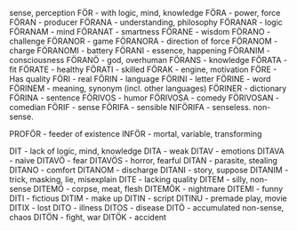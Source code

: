 sense, perception 
FÖR - with logic, mind, knowledge
FÖRA - power, force
FÖRAN - producer
FÖRANA - understanding, philosophy 
FÖRANAR - logic
FÖRANAM - mind
FÖRANAT - smartness
FÖRANE - wisdom
FÖRANO - challenge
FÖRANOR - game
FÖRANORA - direction of force
FÖRANOM - charge
FÖRANOMI - battery 
FÖRANI - essence, happening
FÖRANIM - consciousness
FÖRANÖ - god, overhuman
FÖRANS - knowledge
FÖRATA - fit
FÖRATE - healthy
FÖRATI - skilled
FÖRAK - engine, motivation
FÖRE - Has quality
FÖRI - real
FÖRIN - language
FÖRINI - letter
FÖRINE - word
FÖRINEM - meaning, synonym (incl. other languages)
FÖRINER - dictionary
FÖRINA - sentence
FÖRIVOS - humor
FÖRIVOSA - comedy 
FÖRIVOSAN - comedian
FÖRIF - sense
FÖRIFA - sensible
NIFÖRIFA - senseless. non-sense.

PROFÖR - feeder of existence
INFÖR - mortal, variable, transforming

DIT - lack of logic, mind, knowledge
DITA - weak
DITAV - emotions
DITAVA - naive
DITAVÖ - fear
DITAVÖS - horror, fearful
DITAN - parasite, stealing
DITANO - comfort
DITANOM - discharge
DITANI - story, suppose
DITANIM - trick, masking, lie, misexplain
DITE - lacking quality
DITEM - silly, non-sense
DITEMÖ - corpse, meat, flesh
DITEMÖK - nightmare
DITEMI - funny
DITI - fictious
DITIM - make up
DITIN - script
DITINU - premade play, movie
DITIX - lost
DITO - illness
DITOS - disease
DITÖ - accumulated non-sense, chaos
DITÖN - fight, war
DITÖK - accident


